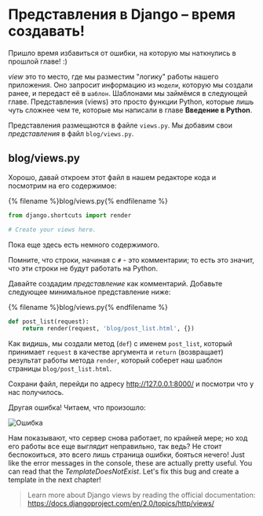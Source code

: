 # Представления в Django – время создавать!

Пришло время избавиться от ошибки, на которую мы наткнулись в прошлой главе! :)

*view* это то место, где мы разместим "логику" работы нашего приложения. Оно запросит информацию из `модели`, которую мы создали ранее, и передаст её в `шаблон`. Шаблонами мы займёмся в следующей главе. Представления (views) это просто функции Python, которые лишь чуть сложнее чем те, которые мы написали в главе **Введение в Python**.

Представления размещаются в файле `views.py`. Мы добавим свои *представления* в файл `blog/views.py`.

## blog/views.py

Хорошо, давай откроем этот файл в нашем редакторе кода и посмотрим на его содержимое:

{% filename %}blog/views.py{% endfilename %}

```python
from django.shortcuts import render

# Create your views here.
```

Пока еще здесь есть немного содержимого.

Помните, что строки, начиная с `#` - это комментарии; то есть это значит, что эти строки не будут работать на Python.

Давайте создадим *представление* как комментарий. Добавьте следующее минимальное представление ниже:

{% filename %}blog/views.py{% endfilename %}

```python
def post_list(request):
    return render(request, 'blog/post_list.html', {})
```

Как видишь, мы создали метод (`def`) с именем `post_list`, который принимает `request` в качестве аргумента и `return` (возвращает) результат работы метода `render`, который соберет наш шаблон страницы `blog/post_list.html`.

Сохрани файл, перейди по адресу http://127.0.0.1:8000/ и посмотри что у нас получилось.

Другая ошибка! Читаем, что произошло:

![Ошибка](images/error.png)

Нам показывают, что сервер снова работает, по крайней мере; но ход его работы все еще выглядит неправильно, так ведь? Не стоит беспокоиться, это всего лишь страница ошибки, бояться нечего! Just like the error messages in the console, these are actually pretty useful. You can read that the *TemplateDoesNotExist*. Let's fix this bug and create a template in the next chapter!

> Learn more about Django views by reading the official documentation: https://docs.djangoproject.com/en/2.0/topics/http/views/
